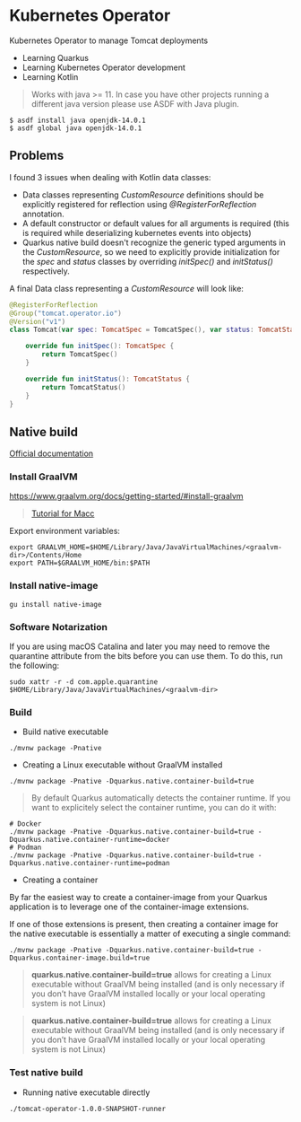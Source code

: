 # Kubernetes Operator
Kubernetes Operator to manage Tomcat deployments

* Learning Quarkus
* Learning Kubernetes Operator development
* Learning Kotlin

> Works with java >= 11. In case you have other projects running a different java version please use ASDF with Java plugin.
```
$ asdf install java openjdk-14.0.1
$ asdf global java openjdk-14.0.1
```

## Problems
I found 3 issues when dealing with Kotlin data classes:
* Data classes representing *CustomResource* definitions should be explicitly registered for reflection using *@RegisterForReflection* annotation.
* A default constructor or default values for all arguments is required (this is required while deserializing kubernetes events into objects)
* Quarkus native build doesn't recognize the generic typed arguments in the *CustomResource*, so we need to explicitly provide initialization for the *spec* and *status*
classes by overriding *initSpec()* and *initStatus()* respectively.

A final Data class representing a *CustomResource* will look like:
```kotlin
@RegisterForReflection
@Group("tomcat.operator.io")
@Version("v1")
class Tomcat(var spec: TomcatSpec = TomcatSpec(), var status: TomcatStatus = TomcatStatus()) : CustomResource<TomcatSpec, TomcatStatus>(), Namespaced {

    override fun initSpec(): TomcatSpec {
        return TomcatSpec()
    }

    override fun initStatus(): TomcatStatus {
        return TomcatStatus()
    }
}
```
## Native build
[Official documentation](https://quarkus.io/guides/building-native-image)
### Install GraalVM
https://www.graalvm.org/docs/getting-started/#install-graalvm
>  [Tutorial for Macc](https://blog.softwaremill.com/graalvm-installation-and-setup-on-macos-294dd1d23ca2)

Export environment variables:
```
export GRAALVM_HOME=$HOME/Library/Java/JavaVirtualMachines/<graalvm-dir>/Contents/Home
export PATH=$GRAALVM_HOME/bin:$PATH
```
### Install native-image
```
gu install native-image
```
### Software Notarization
If you are using macOS Catalina and later you may need to remove the quarantine attribute from the bits before you can use them. To do this, run the following:
```
sudo xattr -r -d com.apple.quarantine $HOME/Library/Java/JavaVirtualMachines/<graalvm-dir>
```

### Build
* Build native executable
```
./mvnw package -Pnative
```
* Creating a Linux executable without GraalVM installed
```
./mvnw package -Pnative -Dquarkus.native.container-build=true
```
> By default Quarkus automatically detects the container runtime. If you want to explicitely select the container runtime, you can do it with:
```
# Docker
./mvnw package -Pnative -Dquarkus.native.container-build=true -Dquarkus.native.container-runtime=docker
# Podman
./mvnw package -Pnative -Dquarkus.native.container-build=true -Dquarkus.native.container-runtime=podman
```
* Creating a container 

By far the easiest way to create a container-image from your Quarkus application is to leverage one of the container-image extensions.

If one of those extensions is present, then creating a container image for the native executable is essentially a matter of executing a single command:
```
./mvnw package -Pnative -Dquarkus.native.container-build=true -Dquarkus.container-image.build=true
```
> **quarkus.native.container-build=true** allows for creating a Linux executable without GraalVM being installed (and is only necessary if you don’t have GraalVM installed locally or your local operating system is not Linux)

> **quarkus.native.container-build=true** allows for creating a Linux executable without GraalVM being installed (and is only necessary if you don’t have GraalVM installed locally or your local operating system is not Linux)

### Test native build
* Running native executable directly
```
./tomcat-operator-1.0.0-SNAPSHOT-runner
```
